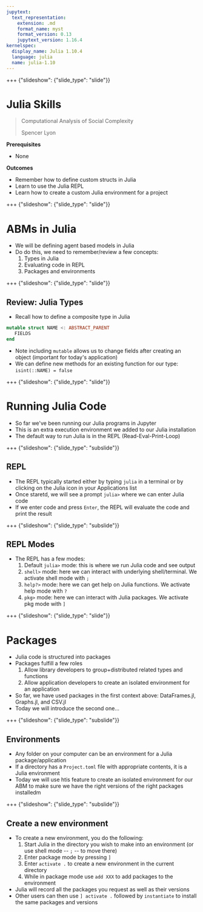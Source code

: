 ```yaml
---
jupytext:
  text_representation:
    extension: .md
    format_name: myst
    format_version: 0.13
    jupytext_version: 1.16.4
kernelspec:
  display_name: Julia 1.10.4
  language: julia
  name: julia-1.10
---
```


+++ {"slideshow": {"slide_type": "slide"}}

# Julia Skills

> Computational Analysis of Social Complexity
>
> Spencer Lyon

**Prerequisites**

- None

**Outcomes**

- Remember how to define custom structs in Julia
- Learn to use the Julia REPL
- Learn how to create a custom Julia environment for a project

+++ {"slideshow": {"slide_type": "slide"}}

# ABMs in Julia

- We will be defining agent based models in Julia
- Do do this, we need to remember/review a few concepts:
    1. Types in Julia
    2. Evaluating code in REPL
    3. Packages and environments

+++ {"slideshow": {"slide_type": "slide"}}

## Review: Julia Types

- Recall how to define a composite type in Julia
```julia
mutable struct NAME <: ABSTRACT_PARENT
   FIELDS
end
```
- Note including `mutable` allows us to change fields after creating an object (important for today's application)
- We can define new methods for an existing function for our type: `isint(::NAME) = false`

+++ {"slideshow": {"slide_type": "slide"}}

# Running Julia Code

- So far we've been running our Julia programs in Jupyter
- This is an extra execution environment we added to our Julia installation
- The default way to run Julia is in the REPL (Read-Eval-Print-Loop)

+++ {"slideshow": {"slide_type": "subslide"}}

## REPL

- The REPL typically started either by typing `julia` in a terminal or by clicking on the Julia icon in your Applications list
- Once staretd, we will see a prompt `julia>` where we can enter Julia code
- If we enter code and press `Enter`, the REPL will evaluate the code and print the result

+++ {"slideshow": {"slide_type": "subslide"}}

## REPL Modes

- The REPL has a few modes:
    1. Default `julia>` mode: this is where we run Julia code and see output
    2. `shell>` mode: here we can interact with underlying shell/terminal. We activate shell mode with `;`
    3. `help?>` mode: here we can get help on Julia functions. We activate help mode with `?`
    4. `pkg>` mode: here we can interact with Julia packages. We activate pkg mode with `]`

+++ {"slideshow": {"slide_type": "slide"}}

# Packages

- Julia code is structured into packages
- Packages fulfill a few roles
    1. Allow library developers to group+distributed related types and functions
    2. Allow application developers to create an isolated environment for an application
- So far, we have used packages in the first context above: DataFrames.jl, Graphs.jl, and CSV.jl
- Today we will introduce the second one...

+++ {"slideshow": {"slide_type": "subslide"}}

## Environments

- Any folder on your computer can be an environment for a Julia package/application
- If a directory has a `Project.toml` file with appropriate contents, it is a Julia environment
- Today we will use htis feature to create an isolated environment for our ABM to make sure we have the right versions of the right packages installedm

+++ {"slideshow": {"slide_type": "subslide"}}

## Create a new environment

- To create a new environment, you do the following:
    1. Start Julia in the directory you wish to make into an environment (or use shell mode -- `;` -- to move there)
    2. Enter package mode by pressing `]`
    3. Enter `activate .` to create a new environment in the current directory
    4. While in package mode use `add XXX` to add packages to the environment
- Julia will record all the packages you request as well as their versions
- Other users can then use `] activate .` followed by `instantiate` to install the same packages and versions
